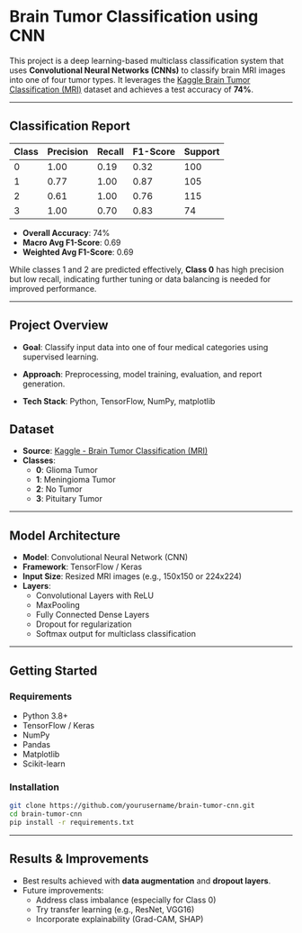 # Brain Tumor Classification using CNN

This project is a deep learning-based multiclass classification system that uses **Convolutional Neural Networks (CNNs)** to classify brain MRI images into one of four tumor types. It leverages the [Kaggle Brain Tumor Classification (MRI)](https://www.kaggle.com/datasets/sartajbhuvaji/brain-tumor-classification-mri) dataset and achieves a test accuracy of **74%**.

---

## Classification Report

| Class | Precision | Recall | F1-Score | Support |
|-------|-----------|--------|----------|---------|
| 0     | 1.00      | 0.19   | 0.32     | 100     |
| 1     | 0.77      | 1.00   | 0.87     | 105     |
| 2     | 0.61      | 1.00   | 0.76     | 115     |
| 3     | 1.00      | 0.70   | 0.83     | 74      |

- **Overall Accuracy**: 74%  
- **Macro Avg F1-Score**: 0.69  
- **Weighted Avg F1-Score**: 0.69  

While classes 1 and 2 are predicted effectively, **Class 0** has high precision but low recall, indicating further tuning or data balancing is needed for improved performance.

---

## Project Overview
* **Goal**: Classify input data into one of four medical categories using supervised learning.

* **Approach**: Preprocessing, model training, evaluation, and report generation.

* **Tech Stack**: Python, TensorFlow, NumPy, matplotlib


## Dataset

- **Source**: [Kaggle - Brain Tumor Classification (MRI)](https://www.kaggle.com/datasets/sartajbhuvaji/brain-tumor-classification-mri)
- **Classes**:
  - **0**: Glioma Tumor  
  - **1**: Meningioma Tumor  
  - **2**: No Tumor  
  - **3**: Pituitary Tumor

---

## Model Architecture

- **Model**: Convolutional Neural Network (CNN)
- **Framework**: TensorFlow / Keras
- **Input Size**: Resized MRI images (e.g., 150x150 or 224x224)
- **Layers**:
  - Convolutional Layers with ReLU
  - MaxPooling
  - Fully Connected Dense Layers
  - Dropout for regularization
  - Softmax output for multiclass classification

---

## Getting Started

### Requirements

- Python 3.8+
- TensorFlow / Keras
- NumPy
- Pandas
- Matplotlib
- Scikit-learn

### Installation

```bash
git clone https://github.com/yourusername/brain-tumor-cnn.git
cd brain-tumor-cnn
pip install -r requirements.txt
```


---

## Results & Improvements

- Best results achieved with **data augmentation** and **dropout layers**.
- Future improvements:
  - Address class imbalance (especially for Class 0)
  - Try transfer learning (e.g., ResNet, VGG16)
  - Incorporate explainability (Grad-CAM, SHAP)



